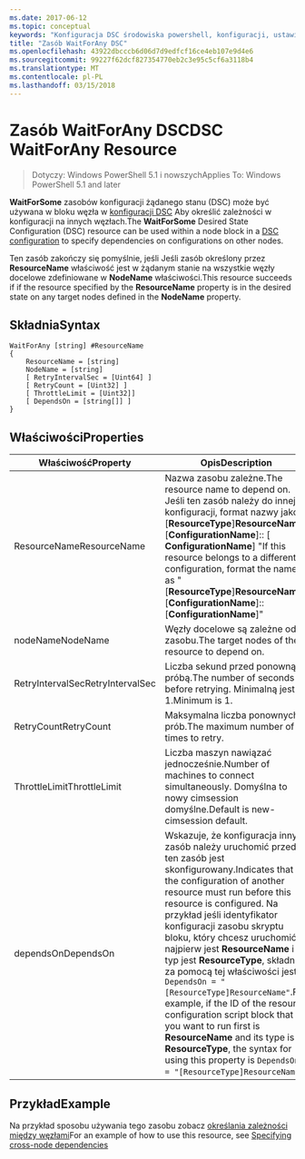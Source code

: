 ```yaml
---
ms.date: 2017-06-12
ms.topic: conceptual
keywords: "Konfiguracja DSC środowiska powershell, konfiguracji, ustawienia"
title: "Zasób WaitForAny DSC"
ms.openlocfilehash: 43922dbcccb6d06d7d9edfcf16ce4eb107e9d4e6
ms.sourcegitcommit: 99227f62dcf827354770eb2c3e95c5cf6a3118b4
ms.translationtype: MT
ms.contentlocale: pl-PL
ms.lasthandoff: 03/15/2018
---
```

# <a name="dsc-waitforany-resource"></a><span data-ttu-id="141a9-103">Zasób WaitForAny DSC</span><span class="sxs-lookup"><span data-stu-id="141a9-103">DSC WaitForAny Resource</span></span>

> <span data-ttu-id="141a9-104">Dotyczy: Windows PowerShell 5.1 i nowszych</span><span class="sxs-lookup"><span data-stu-id="141a9-104">Applies To: Windows PowerShell 5.1 and later</span></span>

<span data-ttu-id="141a9-105">**WaitForSome** zasobów konfiguracji żądanego stanu (DSC) może być używana w bloku węzła w [konfiguracji DSC](configurations.md) Aby określić zależności w konfiguracji na innych węzłach.</span><span class="sxs-lookup"><span data-stu-id="141a9-105">The **WaitForSome** Desired State Configuration (DSC) resource can be used within a node block in a [DSC configuration](configurations.md) to specify dependencies on configurations on other nodes.</span></span>

<span data-ttu-id="141a9-106">Ten zasób zakończy się pomyślnie, jeśli Jeśli zasób określony przez **ResourceName** właściwość jest w żądanym stanie na wszystkie węzły docelowe zdefiniowane w **NodeName** właściwości.</span><span class="sxs-lookup"><span data-stu-id="141a9-106">This resource succeeds if if the resource specified by the **ResourceName** property is in the desired state on any target nodes defined in the **NodeName** property.</span></span>


## <a name="syntax"></a><span data-ttu-id="141a9-107">Składnia</span><span class="sxs-lookup"><span data-stu-id="141a9-107">Syntax</span></span>

```
WaitForAny [string] #ResourceName
{
    ResourceName = [string]
    NodeName = [string]
    [ RetryIntervalSec = [Uint64] ]
    [ RetryCount = [Uint32] ] 
    [ ThrottleLimit = [Uint32]]
    [ DependsOn = [string[]] ]
}
```

## <a name="properties"></a><span data-ttu-id="141a9-108">Właściwości</span><span class="sxs-lookup"><span data-stu-id="141a9-108">Properties</span></span>

|  <span data-ttu-id="141a9-109">Właściwość</span><span class="sxs-lookup"><span data-stu-id="141a9-109">Property</span></span>  |  <span data-ttu-id="141a9-110">Opis</span><span class="sxs-lookup"><span data-stu-id="141a9-110">Description</span></span>   | 
|---|---| 
| <span data-ttu-id="141a9-111">ResourceName</span><span class="sxs-lookup"><span data-stu-id="141a9-111">ResourceName</span></span>| <span data-ttu-id="141a9-112">Nazwa zasobu zależne.</span><span class="sxs-lookup"><span data-stu-id="141a9-112">The resource name to depend on.</span></span> <span data-ttu-id="141a9-113">Jeśli ten zasób należy do innej konfiguracji, format nazwy jako "[__ResourceType__]__ResourceName__:: [__ConfigurationName__]:: [ __ConfigurationName__] "</span><span class="sxs-lookup"><span data-stu-id="141a9-113">If this resource belongs to a different configuration, format the name as "[__ResourceType__]__ResourceName__::[__ConfigurationName__]::[__ConfigurationName__]"</span></span>| 
| <span data-ttu-id="141a9-114">nodeName</span><span class="sxs-lookup"><span data-stu-id="141a9-114">NodeName</span></span>| <span data-ttu-id="141a9-115">Węzły docelowe są zależne od zasobu.</span><span class="sxs-lookup"><span data-stu-id="141a9-115">The target nodes of the resource to depend on.</span></span>| 
| <span data-ttu-id="141a9-116">RetryIntervalSec</span><span class="sxs-lookup"><span data-stu-id="141a9-116">RetryIntervalSec</span></span>| <span data-ttu-id="141a9-117">Liczba sekund przed ponowną próbą.</span><span class="sxs-lookup"><span data-stu-id="141a9-117">The number of seconds before retrying.</span></span> <span data-ttu-id="141a9-118">Minimalną jest 1.</span><span class="sxs-lookup"><span data-stu-id="141a9-118">Minimum is 1.</span></span>| 
| <span data-ttu-id="141a9-119">RetryCount</span><span class="sxs-lookup"><span data-stu-id="141a9-119">RetryCount</span></span>| <span data-ttu-id="141a9-120">Maksymalna liczba ponownych prób.</span><span class="sxs-lookup"><span data-stu-id="141a9-120">The maximum number of times to retry.</span></span>| 
| <span data-ttu-id="141a9-121">ThrottleLimit</span><span class="sxs-lookup"><span data-stu-id="141a9-121">ThrottleLimit</span></span>| <span data-ttu-id="141a9-122">Liczba maszyn nawiązać jednocześnie.</span><span class="sxs-lookup"><span data-stu-id="141a9-122">Number of machines to connect simultaneously.</span></span> <span data-ttu-id="141a9-123">Domyślna to nowy cimsession domyślne.</span><span class="sxs-lookup"><span data-stu-id="141a9-123">Default is new-cimsession default.</span></span>| 
| <span data-ttu-id="141a9-124">dependsOn</span><span class="sxs-lookup"><span data-stu-id="141a9-124">DependsOn</span></span> | <span data-ttu-id="141a9-125">Wskazuje, że konfiguracja inny zasób należy uruchomić przed ten zasób jest skonfigurowany.</span><span class="sxs-lookup"><span data-stu-id="141a9-125">Indicates that the configuration of another resource must run before this resource is configured.</span></span> <span data-ttu-id="141a9-126">Na przykład jeśli identyfikator konfiguracji zasobu skryptu bloku, który chcesz uruchomić najpierw jest __ResourceName__ i jej typ jest __ResourceType__, składnia za pomocą tej właściwości jest `DependsOn = "[ResourceType]ResourceName"`.</span><span class="sxs-lookup"><span data-stu-id="141a9-126">For example, if the ID of the resource configuration script block that you want to run first is __ResourceName__ and its type is __ResourceType__, the syntax for using this property is `DependsOn = "[ResourceType]ResourceName"`.</span></span>|


## <a name="example"></a><span data-ttu-id="141a9-127">Przykład</span><span class="sxs-lookup"><span data-stu-id="141a9-127">Example</span></span>

<span data-ttu-id="141a9-128">Na przykład sposobu używania tego zasobu zobacz [określania zależności między węzłami](crossNodeDependencies.md)</span><span class="sxs-lookup"><span data-stu-id="141a9-128">For an example of how to use this resource, see [Specifying cross-node dependencies](crossNodeDependencies.md)</span></span>

